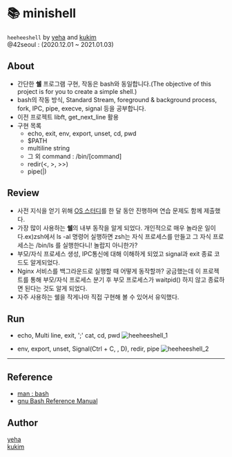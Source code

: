 # 📚 minishell
`heeheeshell` by [yeha](https://github.com/tomhato) and [kukim](https://github.com/ku-kim)  
@42seoul : (2020.12.01 ~ 2021.01.03)

## About
- 간단한 **쉘** 프로그램 구현, 작동은 bash와 동일합니다.(The objective of this project is for you to create a simple shell.)
- bash의 작동 방식, Standard Stream, foreground & background process, fork, IPC, pipe, execve, signal 등을 공부합니다.
- 이전 프로젝트 libft, get_next_line 활용
- 구현 목록
	- echo, exit, env, export, unset, cd, pwd
	- $PATH
	- multiline string
	- 그 외 command : /bin/[command]
	- redir(<, >, >>)
	- pipe(|)

## Review
- 사전 지식을 얻기 위해 [OS 스터디](https://github.com/Kraken-Addicts/Operating-System)를 한 달 동안 진행하며 연습 문제도 함께 제출했다.
- 가장 많이 사용하는 **쉘**의 내부 동작을 알게 되었다. 개인적으로 매우 놀라운 일이다.ex)zsh에서 ls -al 명령어 실행하면 zsh는 자식 프로세스를 만들고 그 자식 프로세스는 /bin/ls 를 실행한다니! 놀랍지 아니한가?
- 부모/자식 프로세스 생성, IPC통신에 대해 이해하게 되었고 signal과 exit 종료 코드도 알게되었다.
- Nginx 서비스를 백그라운드로 실행할 때 어떻게 동작할까? 궁금했는데 이 프로젝트를 통해 부모/자식 프로세스 분기 후 부모 프로세스가 waitpid() 하지 않고 종료하면 된다는 것도 알게 되었다.
- 자주 사용하는 쉘을 작게나마 직접 구현해 볼 수 있어서 유익했다.

## Run
- echo, Multi line, exit, ';' cat, cd, pwd
![heeheeshell_1](https://user-images.githubusercontent.com/57086195/104806644-60b90980-581c-11eb-8fbe-2c2e6c93fb28.gif)

- env, export, unset, Signal(Ctrl + C, \, D), redir, pipe 
![heeheeshell_2](https://user-images.githubusercontent.com/57086195/104806649-66aeea80-581c-11eb-984e-d0daff6a9c85.gif)

---

## Reference
- [man : bash](https://linux.die.net/man/1/bash)
- [gnu Bash Reference Manual](https://www.gnu.org/savannah-checkouts/gnu/bash/manual/bash.html)

## Author
[yeha](https://github.com/tomhato)  
[kukim](https://github.com/ku-kim)
